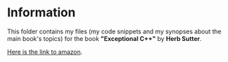 Information
===========

This folder contains my files 
(my code snippets and my synopses about the main book's topics) 
for the book  **"Exceptional C++"** 
by **Herb Sutter**.
 
[Here is the link to amazon](https://www.amazon.com/Exceptional-Engineering-Programming-Problems-Solutions/dp/0201615622). 

